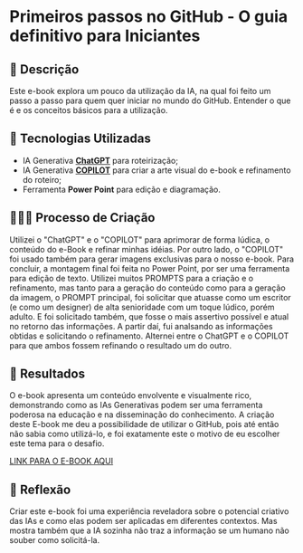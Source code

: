 
# Primeiros passos no GitHub - O guia definitivo para Iniciantes

## 📒 Descrição
Este e-book explora um pouco da utilização da IA, na qual foi feito um passo a passo para quem quer iniciar no mundo do GitHub. Entender o que é e os conceitos básicos para a utilização.

## 👀 Tecnologias Utilizadas
- IA Generativa **[ChatGPT](https://chat.openai.com)** para roteirização;
- IA Generativa **[COPILOT](https://copilot.microsoft.com)** para criar a arte visual do e-book e refinamento do roteiro;
- Ferramenta **Power Point** para edição e diagramação.

## 💪💪💪 Processo de Criação
Utilizei o "ChatGPT" e o "COPILOT" para aprimorar de forma lúdica, o conteúdo do e-Book e refinar minhas idéias. Por outro lado, o "COPILOT" foi usado também para gerar imagens exclusivas para o nosso e-book. Para concluir, a montagem final foi feita no Power Point, por ser uma ferramenta para edição de texto. Utilizei muitos PROMPTS para a criação e o refinamento, mas tanto para a geração do conteúdo como para a geração da imagem, o PROMPT principal, foi solicitar que atuasse como um escritor (e como um designer) de alta senioridade com um toque lúdico, porém adulto. E foi solicitado também, que fosse o mais assertivo possível e atual no retorno das informações. A partir daí, fui analsando as informações obtidas e solicitando o refinamento. Alternei entre o ChatGPT e o COPILOT para que ambos fossem refinando o resultado um do outro.

## 👏 Resultados
O e-book apresenta um conteúdo envolvente e visualmente rico, demonstrando como as IAs Generativas podem ser uma ferramenta poderosa na educação e na disseminação do conhecimento. A criação deste E-book me deu a possibilidade de utilizar o GitHub, pois até então não sabia como utilizá-lo, e foi exatamente este o motivo de eu escolher este tema para o desafio.

[LINK PARA O E-BOOK AQUI](https://github.com/SMGC-GIT/Projeto_DIO_Criando_um_Ebook/blob/main/Projeto_DIO_Criando_um_Ebook.pdf)
 
## 💭 Reflexão
Criar este e-book foi uma experiência reveladora sobre o potencial criativo das IAs e como elas podem ser aplicadas em diferentes contextos. Mas mostra também que a IA sozinha não traz a informação se um humano não souber como solicitá-la.
